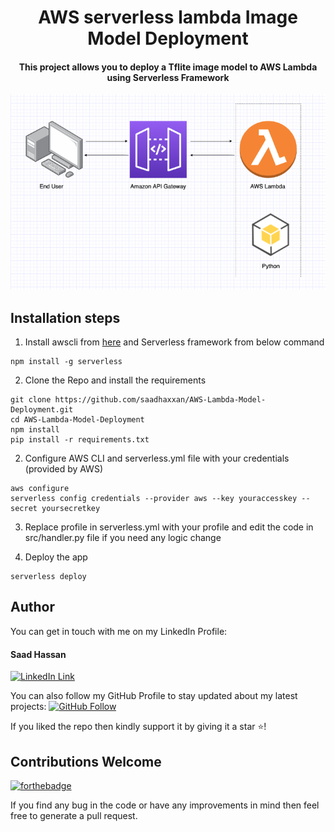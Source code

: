<div align="center">
<h1>AWS serverless lambda Image Model Deployment</h1>
<h4>This project allows you to deploy a Tflite image model to AWS Lambda using Serverless Framework</h4>
   <div align="center">
    <img src="architecture.png" width='700'/>
  </div>
</div>

## Installation steps

1. Install awscli from [here](https://docs.aws.amazon.com/cli/latest/userguide/getting-started-install.html) and Serverless framework from below command
```
npm install -g serverless
```

2. Clone the Repo and install the requirements

```
git clone https://github.com/saadhaxxan/AWS-Lambda-Model-Deployment.git
cd AWS-Lambda-Model-Deployment
npm install
pip install -r requirements.txt
```
2. Configure AWS CLI and serverless.yml file with your credentials (provided by AWS)
```
aws configure
serverless config credentials --provider aws --key youraccesskey --secret yoursecretkey
```
3. Replace profile in serverless.yml with your profile and edit the code in src/handler.py file if you need any logic change

4. Deploy the app 
```
serverless deploy
```

## Author
You can get in touch with me on my LinkedIn Profile:

#### Saad Hassan
[![LinkedIn Link](https://img.shields.io/badge/Connect-saadhaxxan-blue.svg?logo=linkedin&longCache=true&style=social&label=Connect
)](https://www.linkedin.com/in/saadhaxxan)

You can also follow my GitHub Profile to stay updated about my latest projects: [![GitHub Follow](https://img.shields.io/badge/Connect-saadhaxxan-blue.svg?logo=Github&longCache=true&style=social&label=Follow)](https://github.com/saadhaxxan)

If you liked the repo then kindly support it by giving it a star ⭐!

## Contributions Welcome
[![forthebadge](https://forthebadge.com/images/badges/built-with-love.svg)](#)

If you find any bug in the code or have any improvements in mind then feel free to generate a pull request.
